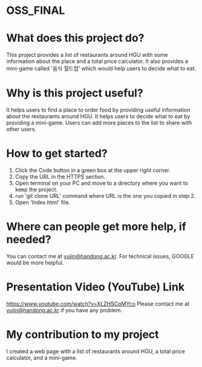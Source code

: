 # OSS_FINAL
# What does this project do?
  This project provides a list of restaurants around HGU with some information about the place and a total price calculator.
  It also provides a mini-game called '음식 월드컵' which would help users to decide what to eat.
# Why is this project useful?
  It helps users to find a place to order food by providing useful information about the restaurants around HGU.
  It helps users to decide what to eat by providing a mini-game.
  Users can add more places to the list to share with other users.
# How to get started?
  1. Click the Code button in a green box at the upper right corner.
  2. Copy the URL in the HTTPS section.
  3. Open terminal on your PC and move to a directory where you want to keep the project.
  4. run 'git clone URL' command where URL is the one you copied in step 2.
  5. Open 'Index.html' file.
# Where can people get more help, if needed?
  You can contact me at yujin@handong.ac.kr.
  For technical issues, GOOGLE would be more helpful.
# Presentation Video (YouTube) Link
  https://www.youtube.com/watch?v=XLZHSCpMYco
  Please contact me at yujin@handong.ac.kr if you have any problem.
# My contribution to my project
  I created a web page with a list of restaurants around HGU, a total price calculator, and a mini-game.
